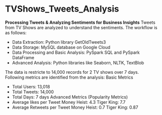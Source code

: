 # TVShows_Tweets_Analysis

**Processing Tweets & Analyzing Sentiments for Business Insights**
Tweets from TV Shows are analyzed to understand the sentiments. The workflow is as follows: <br>
- Data Extraction: Python library GetOldTweets3
- Data Storage: MySQL database on Google Cloud
- Data Processing and Basic Analysis: PySpark SQL and PySpark DataFrame
- Advanced Analysis: Python libraries like Seaborn, NLTK, TextBlob

The data is restricte to 14,000 records for 2 TV shows over 7 days. Following metrics are identified from the analysis:
Basic Metrics <br>
 - Total Users: 13,018
 - Total Tweets: 14,000
 - Total Days: 7 days
Advanced Metrics (Popularity Metrics) <br>
- Average likes per Tweet 
Money Heist: 4.3
Tiger King: 7.7
- Average Retweets per Tweet 
Money Heist: 0.7
Tiger King: 0.87


 
